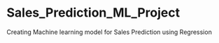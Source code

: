 # Sales_Prediction_ML_Project
Creating Machine learning model for Sales Prediction using Regression
